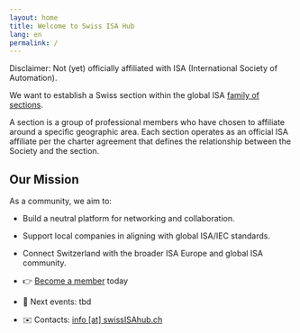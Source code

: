 ```yaml
---
layout: home
title: Welcome to Swiss ISA Hub
lang: en
permalink: /
---
```


Disclaimer: Not (yet) officially affiliated with ISA (International Society of Automation).

We want to establish a Swiss section within the global ISA [family of sections](https://www.isa.org/membership/geographic-sections).

A section is a group of professional members who have chosen to affiliate around a specific geographic area. Each section operates as an official ISA affiliate per the charter agreement that defines the relationship between the Society and the section. 

## Our Mission

As a community, we aim to:

- Build a neutral platform for networking and collaboration.
- Support local companies in aligning with global ISA/IEC standards.
- Connect Switzerland with the broader ISA Europe and global ISA community.


- 👉 [Become a member](./members) today
- 📅 Next events: tbd
- ✉️ Contacts: [info [at] swissISAhub.ch](mailto:info@swissISAhub.org)

